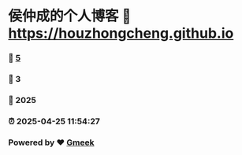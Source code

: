 # 侯仲成的个人博客 :link: https://houzhongcheng.github.io 
### :page_facing_up: [5](https://houzhongcheng.github.io/tag.html) 
### :speech_balloon: 3 
### :hibiscus: 2025 
### :alarm_clock: 2025-04-25 11:54:27 
### Powered by :heart: [Gmeek](https://github.com/Meekdai/Gmeek)
